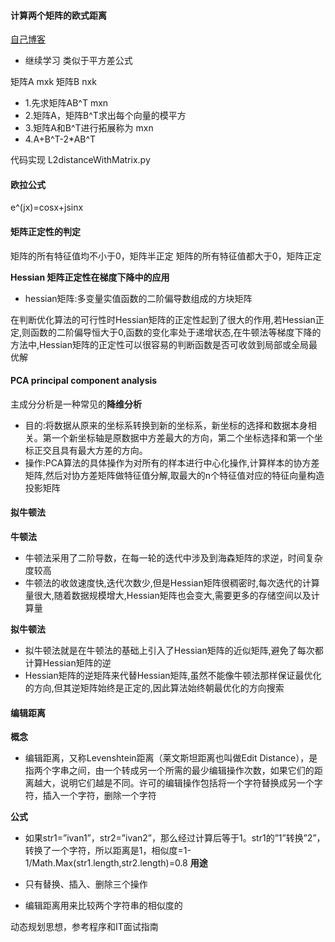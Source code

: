 #### 计算两个矩阵的欧式距离

[自己博客](https://www.cnblogs.com/GeekDanny/p/10179251.html#4228516)
- 继续学习 类似于平方差公式

矩阵A mxk 矩阵B nxk
- 1.先求矩阵AB^T   mxn
- 2.矩阵A，矩阵B^T求出每个向量的模平方
- 3.矩阵A和B^T进行拓展称为  mxn
- 4.A+B^T-2*AB^T

代码实现 L2distanceWithMatrix.py

#### 欧拉公式

e^(jx)=cosx+jsinx

#### 矩阵正定性的判定

矩阵的所有特征值均不小于0，矩阵半正定
矩阵的所有特征值都大于0，矩阵正定

**Hessian 矩阵正定性在梯度下降中的应用**

- hessian矩阵:多变量实值函数的二阶偏导数组成的方块矩阵

在判断优化算法的可行性时Hessian矩阵的正定性起到了很大的作用,若Hessian正定,则函数的二阶偏导恒大于0,函数的变化率处于递增状态,在牛顿法等梯度下降的方法中,Hessian矩阵的正定性可以很容易的判断函数是否可收敛到局部或全局最优解


#### PCA principal component analysis

主成分分析是一种常见的**降维分析**
- 目的:将数据从原来的坐标系转换到新的坐标系，新坐标的选择和数据本身相关。第一个新坐标轴是原数据中方差最大的方向，第二个坐标选择和第一个坐标正交且具有最大方差的方向。
- 操作:PCA算法的具体操作为对所有的样本进行中心化操作,计算样本的协方差矩阵,然后对协方差矩阵做特征值分解,取最大的n个特征值对应的特征向量构造投影矩阵

#### 拟牛顿法

**牛顿法**
- 牛顿法采用了二阶导数，在每一轮的迭代中涉及到海森矩阵的求逆，时间复杂度较高
- 牛顿法的收敛速度快,迭代次数少,但是Hessian矩阵很稠密时,每次迭代的计算量很大,随着数据规模增大,Hessian矩阵也会变大,需要更多的存储空间以及计算量

**拟牛顿法**
- 拟牛顿法就是在牛顿法的基础上引入了Hessian矩阵的近似矩阵,避免了每次都计算Hessian矩阵的逆
- Hessian矩阵的逆矩阵来代替Hessian矩阵,虽然不能像牛顿法那样保证最优化的方向,但其逆矩阵始终是正定的,因此算法始终朝最优化的方向搜索

#### 编辑距离 

**概念**

- 编辑距离，又称Levenshtein距离（莱文斯坦距离也叫做Edit Distance），是指两个字串之间，由一个转成另一个所需的最少编辑操作次数，如果它们的距离越大，说明它们越是不同。许可的编辑操作包括将一个字符替换成另一个字符，插入一个字符，删除一个字符

**公式**
- 如果str1=”ivan1”，str2=”ivan2”，那么经过计算后等于1。str1的”1”转换”2”，转换了一个字符，所以距离是1，相似度=1-1/Math.Max(str1.length,str2.length)=0.8
**用途**

- 只有替换、插入、删除三个操作
- 编辑距离用来比较两个字符串的相似度的

动态规划思想，参考程序和IT面试指南


